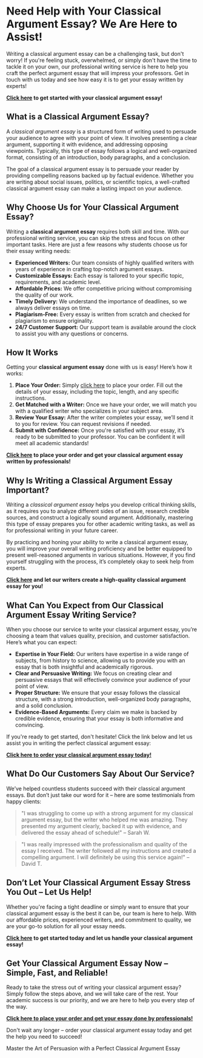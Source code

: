 <h1>Need Help with Your Classical Argument Essay? We Are Here to Assist!</h1>

<p>Writing a classical argument essay can be a challenging task, but don't worry! If you're feeling stuck, overwhelmed, or simply don't have the time to tackle it on your own, our professional writing service is here to help you craft the perfect argument essay that will impress your professors. Get in touch with us today and see how easy it is to get your essay written by experts!</p>

<p><strong><a href="https://tinyurl.com/topessay?keyword=classical+argument+essay" target="_blank">Click here</a> to get started with your classical argument essay!</strong></p>

<h2>What is a Classical Argument Essay?</h2>

<p>A <em>classical argument essay</em> is a structured form of writing used to persuade your audience to agree with your point of view. It involves presenting a clear argument, supporting it with evidence, and addressing opposing viewpoints. Typically, this type of essay follows a logical and well-organized format, consisting of an introduction, body paragraphs, and a conclusion.</p>

<p>The goal of a classical argument essay is to persuade your reader by providing compelling reasons backed up by factual evidence. Whether you are writing about social issues, politics, or scientific topics, a well-crafted classical argument essay can make a lasting impact on your audience.</p>

<h2>Why Choose Us for Your Classical Argument Essay?</h2>

<p>Writing a <strong>classical argument essay</strong> requires both skill and time. With our professional writing service, you can skip the stress and focus on other important tasks. Here are just a few reasons why students choose us for their essay writing needs:</p>

<ul>
  <li><strong>Experienced Writers:</strong> Our team consists of highly qualified writers with years of experience in crafting top-notch argument essays.</li>
  <li><strong>Customizable Essays:</strong> Each essay is tailored to your specific topic, requirements, and academic level.</li>
  <li><strong>Affordable Prices:</strong> We offer competitive pricing without compromising the quality of our work.</li>
  <li><strong>Timely Delivery:</strong> We understand the importance of deadlines, so we always deliver essays on time.</li>
  <li><strong>Plagiarism-Free:</strong> Every essay is written from scratch and checked for plagiarism to ensure originality.</li>
  <li><strong>24/7 Customer Support:</strong> Our support team is available around the clock to assist you with any questions or concerns.</li>
</ul>

<h2>How It Works</h2>

<p>Getting your <strong>classical argument essay</strong> done with us is easy! Here’s how it works:</p>

<ol>
  <li><strong>Place Your Order:</strong> Simply <a href="https://tinyurl.com/topessay?keyword=classical+argument+essay" target="_blank">click here</a> to place your order. Fill out the details of your essay, including the topic, length, and any specific instructions.</li>
  <li><strong>Get Matched with a Writer:</strong> Once we have your order, we will match you with a qualified writer who specializes in your subject area.</li>
  <li><strong>Review Your Essay:</strong> After the writer completes your essay, we’ll send it to you for review. You can request revisions if needed.</li>
  <li><strong>Submit with Confidence:</strong> Once you're satisfied with your essay, it’s ready to be submitted to your professor. You can be confident it will meet all academic standards!</li>
</ol>

<p><strong><a href="https://tinyurl.com/topessay?keyword=classical+argument+essay" target="_blank">Click here</a> to place your order and get your classical argument essay written by professionals!</strong></p>

<h2>Why Is Writing a Classical Argument Essay Important?</h2>

<p>Writing a <em>classical argument essay</em> helps you develop critical thinking skills, as it requires you to analyze different sides of an issue, research credible sources, and construct a logically sound argument. Additionally, mastering this type of essay prepares you for other academic writing tasks, as well as for professional writing in your future career.</p>

<p>By practicing and honing your ability to write a classical argument essay, you will improve your overall writing proficiency and be better equipped to present well-reasoned arguments in various situations. However, if you find yourself struggling with the process, it’s completely okay to seek help from experts.</p>

<p><strong><a href="https://tinyurl.com/topessay?keyword=classical+argument+essay" target="_blank">Click here</a> and let our writers create a high-quality classical argument essay for you!</strong></p>

<h2>What Can You Expect from Our Classical Argument Essay Writing Service?</h2>

<p>When you choose our service to write your classical argument essay, you’re choosing a team that values quality, precision, and customer satisfaction. Here’s what you can expect:</p>

<ul>
  <li><strong>Expertise in Your Field:</strong> Our writers have expertise in a wide range of subjects, from history to science, allowing us to provide you with an essay that is both insightful and academically rigorous.</li>
  <li><strong>Clear and Persuasive Writing:</strong> We focus on creating clear and persuasive essays that will effectively convince your audience of your point of view.</li>
  <li><strong>Proper Structure:</strong> We ensure that your essay follows the classical structure, with a strong introduction, well-organized body paragraphs, and a solid conclusion.</li>
  <li><strong>Evidence-Based Arguments:</strong> Every claim we make is backed by credible evidence, ensuring that your essay is both informative and convincing.</li>
</ul>

<p>If you're ready to get started, don't hesitate! Click the link below and let us assist you in writing the perfect classical argument essay:</p>

<p><strong><a href="https://tinyurl.com/topessay?keyword=classical+argument+essay" target="_blank">Click here to order your classical argument essay today!</a></strong></p>

<h2>What Do Our Customers Say About Our Service?</h2>

<p>We’ve helped countless students succeed with their classical argument essays. But don’t just take our word for it – here are some testimonials from happy clients:</p>

<blockquote>
  <p>"I was struggling to come up with a strong argument for my classical argument essay, but the writer who helped me was amazing. They presented my argument clearly, backed it up with evidence, and delivered the essay ahead of schedule!" – Sarah W.</p>
</blockquote>

<blockquote>
  <p>"I was really impressed with the professionalism and quality of the essay I received. The writer followed all my instructions and created a compelling argument. I will definitely be using this service again!" – David T.</p>
</blockquote>

<h2>Don’t Let Your Classical Argument Essay Stress You Out – Let Us Help!</h2>

<p>Whether you're facing a tight deadline or simply want to ensure that your classical argument essay is the best it can be, our team is here to help. With our affordable prices, experienced writers, and commitment to quality, we are your go-to solution for all your essay needs.</p>

<p><strong><a href="https://tinyurl.com/topessay?keyword=classical+argument+essay" target="_blank">Click here</a> to get started today and let us handle your classical argument essay!</strong></p>

<h2>Get Your Classical Argument Essay Now – Simple, Fast, and Reliable!</h2>

<p>Ready to take the stress out of writing your classical argument essay? Simply follow the steps above, and we will take care of the rest. Your academic success is our priority, and we are here to help you every step of the way.</p>

<p><strong><a href="https://tinyurl.com/topessay?keyword=classical+argument+essay" target="_blank">Click here to place your order and get your essay done by professionals!</a></strong></p>

<p>Don't wait any longer – order your classical argument essay today and get the help you need to succeed!</p>
Master the Art of Persuasion with a Perfect Classical Argument Essay
